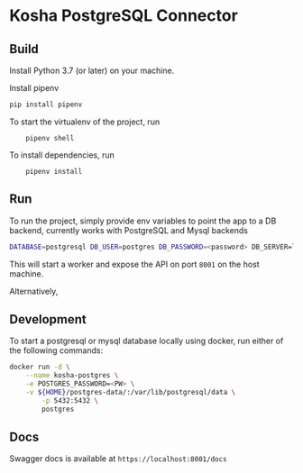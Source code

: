 # Kosha PostgreSQL Connector

## Build

Install Python 3.7 (or later) on your machine.

Install pipenv

```bash
pip install pipenv
```

To start the virtualenv of the project, run
```
    pipenv shell
```

To install dependencies, run
```
    pipenv install
```

## Run

To run the project, simply provide env variables to point the app to a DB backend, currently works with PostgreSQL and Mysql backends


```bash
DATABASE=postgresql DB_USER=postgres DB_PASSWORD=<password> DB_SERVER=localhost DB_NAME=postgres uvicorn main:app --reload --workers 1 --host 0.0.0.0 --port 8001
```


This will start a worker and expose the API on port `8001` on the host machine.

Alternatively, 

## Development

To start a postgresql or mysql database locally using docker, run either of the following commands:

```bash
docker run -d \
	--name kosha-postgres \
	-e POSTGRES_PASSWORD=<PW> \
	-v ${HOME}/postgres-data/:/var/lib/postgresql/data \
        -p 5432:5432 \
        postgres


```

## Docs

Swagger docs is available at `https://localhost:8001/docs`
